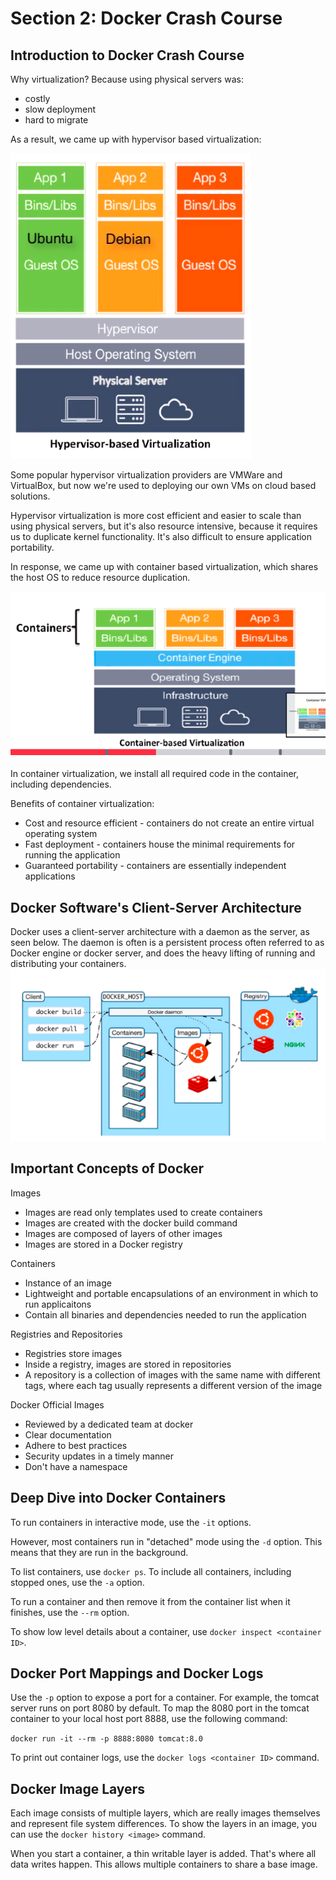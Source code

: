 # Section 2: Docker Crash Course

## Introduction to Docker Crash Course

Why virtualization? Because using physical servers was:
- costly
- slow deployment
- hard to migrate

As a result, we came up with hypervisor based virtualization:

![Hypervisor Virtualization](assets/hypervisor_virtualization.png)

Some popular hypervisor virtualization providers are VMWare and VirtualBox, but now we're used to deploying our own VMs on cloud based solutions.

Hypervisor virtualization is more cost efficient and easier to scale than using physical servers, but it's also resource intensive,
because it requires us to duplicate kernel functionality. It's also difficult to ensure application portability.

In response, we came up with container based virtualization, which shares the host OS to reduce resource duplication.

![Container Virtualization](assets/container_virtualization.png)

In container virtualization, we install all required code in the container, including dependencies.

Benefits of container virtualization:
- Cost and resource efficient - containers do not create an entire virtual operating system
- Fast deployment - containers house the minimal requirements for running the application
- Guaranteed portability - containers are essentially independent applications

## Docker Software's Client-Server Architecture

Docker uses a client-server architecture with a daemon as the server, as seen below.
The daemon is often is a persistent process often referred to as Docker engine or docker server, and does the heavy lifting of running and distributing your containers.
![Docker Architecture](assets/docker_arch.png)

## Important Concepts of Docker

Images
- Images are read only templates used to create containers
- Images are created with the docker build command
- Images are composed of layers of other images
- Images are stored in a Docker registry

Containers
- Instance of an image
- Lightweight and portable encapsulations of an environment in which to run applicaitons
- Contain all binaries and dependencies needed to run the application

Registries and Repositories
- Registries store images 
- Inside a registry, images are stored in repositories
- A repository is a collection of images with the same name with different tags, where each tag usually represents a different version of the image

Docker Official Images
- Reviewed by a dedicated team at docker
- Clear documentation
- Adhere to best practices
- Security updates in a timely manner
- Don't have a namespace

## Deep Dive into Docker Containers
To run containers in interactive mode, use the `-it` options.

However, most containers run in "detached" mode using the `-d` option. This means that they are run in the background.

To list containers, use `docker ps`. To include all containers, including stopped ones, use the `-a` option.

To run a container and then remove it from the container list when it finishes, use the `--rm` option.

To show low level details about a container, use `docker inspect <container ID>`.

## Docker Port Mappings and Docker Logs
Use the `-p` option to expose a port for a container. For example, the tomcat server runs on port 8080 by default.
To map the 8080 port in the tomcat container to your local host port 8888, use the following command:

```docker run -it --rm -p 8888:8080 tomcat:8.0```

To print out container logs, use the `docker logs <container ID>` command.

## Docker Image Layers
Each image consists of multiple layers, which are really images themselves and represent file system differences. 
To show the layers in an image, you can use the `docker history <image>` command.

When you start a container, a thin writable layer is added. That's where all data writes happen. This allows multiple containers to share a base image.
